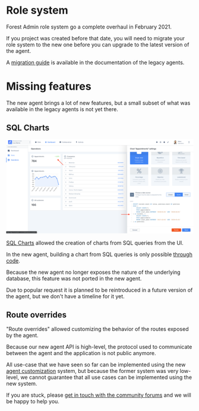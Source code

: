 # Role system

Forest Admin role system go a complete overhaul in February 2021.

If you project was created before that date, you will need to migrate your role system to the new one before you can upgrade to the latest version of the agent.

A [migration guide](https://docs.forestadmin.com/documentation/v/latest/how-tos/maintain/migrate-to-the-new-role-system) is available in the documentation of the legacy agents.

# Missing features

The new agent brings a lot of new features, but a small subset of what was available in the legacy agents is not yet there.

## SQL Charts

![SQL Chart configuration screen](../../assets/migration-chart-sql.webp)

[SQL Charts](https://docs.forestadmin.com/user-guide/dashboards/charts/create-a-chart#creating-a-chart-with-sql) allowed the creation of charts from SQL queries from the UI.

In the new agent, building a chart from SQL queries is only possible [through code](../../agent-customization/charts/README.md).

Because the new agent no longer exposes the nature of the underlying database, this feature was not ported in the new agent.

Due to popular request it is planned to be reintroduced in a future version of the agent, but we don't have a timeline for it yet.

## Route overrides

"Route overrides" allowed customizing the behavior of the routes exposed by the agent.

Because our new agent API is high-level, the protocol used to communicate between the agent and the application is not public anymore.

All use-case that we have seen so far can be implemented using the new [agent customization](../../agent-customization) system, but because the former system was very low-level, we cannot guarantee that all use cases can be implemented using the new system.

If you are stuck, please [get in touch with the community forums](https://community.forestadmin.com/) and we will be happy to help you.
